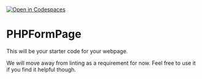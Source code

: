 [![Open in Codespaces](https://classroom.github.com/assets/launch-codespace-7f7980b617ed060a017424585567c406b6ee15c891e84e1186181d67ecf80aa0.svg)](https://classroom.github.com/open-in-codespaces?assignment_repo_id=14055877)
# PHPFormPage

This will be your starter code for your webpage.

We will move away from linting as a requirement for now.  Feel free to use it if you find it helpful though.
